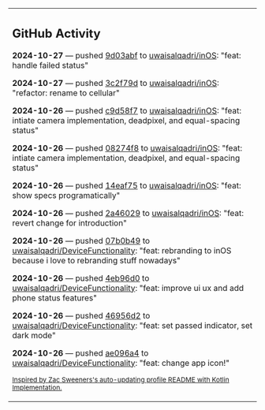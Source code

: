 <table><tr><td valign="top" width="100%">    

## GitHub Activity

**2024-10-27** — pushed [9d03abf](https://github.com/uwaisalqadri/inOS/commits/9d03abfb3e369d4888bf2d1f0c6163274e1237ae) to [uwaisalqadri/inOS](https://github.com/uwaisalqadri/inOS): "feat: handle failed status"

**2024-10-27** — pushed [3c2f79d](https://github.com/uwaisalqadri/inOS/commits/3c2f79d6875b69fceed94cc161007ac866cf8404) to [uwaisalqadri/inOS](https://github.com/uwaisalqadri/inOS): "refactor: rename to cellular"

**2024-10-26** — pushed [c9d58f7](https://github.com/uwaisalqadri/inOS/commits/c9d58f7498f03539e8e3a916accf1e93be7f3228) to [uwaisalqadri/inOS](https://github.com/uwaisalqadri/inOS): "feat: intiate camera implementation, deadpixel, and equal-spacing status"

**2024-10-26** — pushed [08274f8](https://github.com/uwaisalqadri/inOS/commits/08274f88f1797bf2f6b2c1a21676055781d1058c) to [uwaisalqadri/inOS](https://github.com/uwaisalqadri/inOS): "feat: intiate camera implementation, deadpixel, and equal-spacing status"

**2024-10-26** — pushed [14eaf75](https://github.com/uwaisalqadri/inOS/commits/14eaf7561bbac6556962b70a52ac45b4b4c9c435) to [uwaisalqadri/inOS](https://github.com/uwaisalqadri/inOS): "feat: show specs programatically"

**2024-10-26** — pushed [2a46029](https://github.com/uwaisalqadri/inOS/commits/2a46029290267902a133045aee479a1c2aedef8b) to [uwaisalqadri/inOS](https://github.com/uwaisalqadri/inOS): "feat: revert change for introduction"

**2024-10-26** — pushed [07b0b49](https://github.com/uwaisalqadri/DeviceFunctionality/commits/07b0b49d8a478d4ef875e677702da662eadb8a26) to [uwaisalqadri/DeviceFunctionality](https://github.com/uwaisalqadri/DeviceFunctionality): "feat: rebranding to inOS because i love to rebranding stuff nowadays"

**2024-10-26** — pushed [4eb96d0](https://github.com/uwaisalqadri/DeviceFunctionality/commits/4eb96d060be51a9549a7224d5f7e45d1105365f2) to [uwaisalqadri/DeviceFunctionality](https://github.com/uwaisalqadri/DeviceFunctionality): "feat: improve ui ux and add phone status features"

**2024-10-26** — pushed [46956d2](https://github.com/uwaisalqadri/DeviceFunctionality/commits/46956d2e09c303b40824458637cf108d05961429) to [uwaisalqadri/DeviceFunctionality](https://github.com/uwaisalqadri/DeviceFunctionality): "feat: set passed indicator, set dark mode"

**2024-10-26** — pushed [ae096a4](https://github.com/uwaisalqadri/DeviceFunctionality/commits/ae096a4fe8dbb52d7830384b0f6c2c1e222e8df5) to [uwaisalqadri/DeviceFunctionality](https://github.com/uwaisalqadri/DeviceFunctionality): "feat: change app icon!"
                
<sub><a href="https://github.com/ZacSweers/ZacSweers/">Inspired by Zac Sweeners's auto-updating profile README with Kotlin Implementation.</a></sub>
        